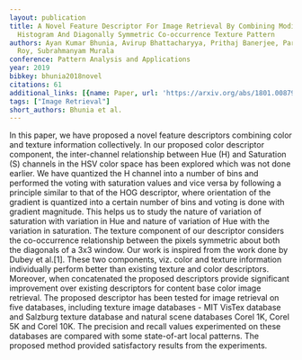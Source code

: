 ```yaml
---
layout: publication
title: A Novel Feature Descriptor For Image Retrieval By Combining Modified Color
  Histogram And Diagonally Symmetric Co-occurrence Texture Pattern
authors: Ayan Kumar Bhunia, Avirup Bhattacharyya, Prithaj Banerjee, Partha Pratim
  Roy, Subrahmanyam Murala
conference: Pattern Analysis and Applications
year: 2019
bibkey: bhunia2018novel
citations: 61
additional_links: [{name: Paper, url: 'https://arxiv.org/abs/1801.00879'}]
tags: ["Image Retrieval"]
short_authors: Bhunia et al.
---
```

In this paper, we have proposed a novel feature descriptors combining color
and texture information collectively. In our proposed color descriptor
component, the inter-channel relationship between Hue (H) and Saturation (S)
channels in the HSV color space has been explored which was not done earlier.
We have quantized the H channel into a number of bins and performed the voting
with saturation values and vice versa by following a principle similar to that
of the HOG descriptor, where orientation of the gradient is quantized into a
certain number of bins and voting is done with gradient magnitude. This helps
us to study the nature of variation of saturation with variation in Hue and
nature of variation of Hue with the variation in saturation. The texture
component of our descriptor considers the co-occurrence relationship between
the pixels symmetric about both the diagonals of a 3x3 window. Our work is
inspired from the work done by Dubey et al.[1]. These two components, viz.
color and texture information individually perform better than existing texture
and color descriptors. Moreover, when concatenated the proposed descriptors
provide significant improvement over existing descriptors for content base
color image retrieval. The proposed descriptor has been tested for image
retrieval on five databases, including texture image databases - MIT VisTex
database and Salzburg texture database and natural scene databases Corel 1K,
Corel 5K and Corel 10K. The precision and recall values experimented on these
databases are compared with some state-of-art local patterns. The proposed
method provided satisfactory results from the experiments.